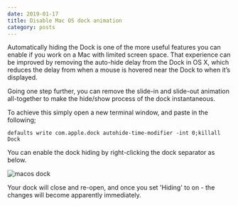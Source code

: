 ```yaml
---
date: 2019-01-17
title: Disable Mac OS dock animation
category: posts
---
```


Automatically hiding the Dock is one of the more useful features you can enable if you work on a Mac with limited screen space. That experience can be improved by removing the auto-hide delay from the Dock in OS X, which reduces the delay from when a mouse is hovered near the Dock to when it’s displayed.

Going one step further, you can remove the slide-in and slide-out animation all-together to make the hide/show process of the dock instantaneous.

To achieve this simply open a new terminal window, and paste in the following;

```
defaults write com.apple.dock autohide-time-modifier -int 0;killall Dock
```

You can enable the dock hiding by right-clicking the dock separator as below.

![macos dock]({static}/images/mac-c98sfd3.jpg)

Your dock will close and re-open, and once you set 'Hiding' to on - the changes will become apparently immediately.
